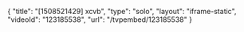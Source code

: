 {
    "title": "[1508521429] xcvb",
    "type": "solo",
    "layout": "iframe-static",
    "videoId": "123185538",
    "url": "\/tvpembed\/123185538"
}